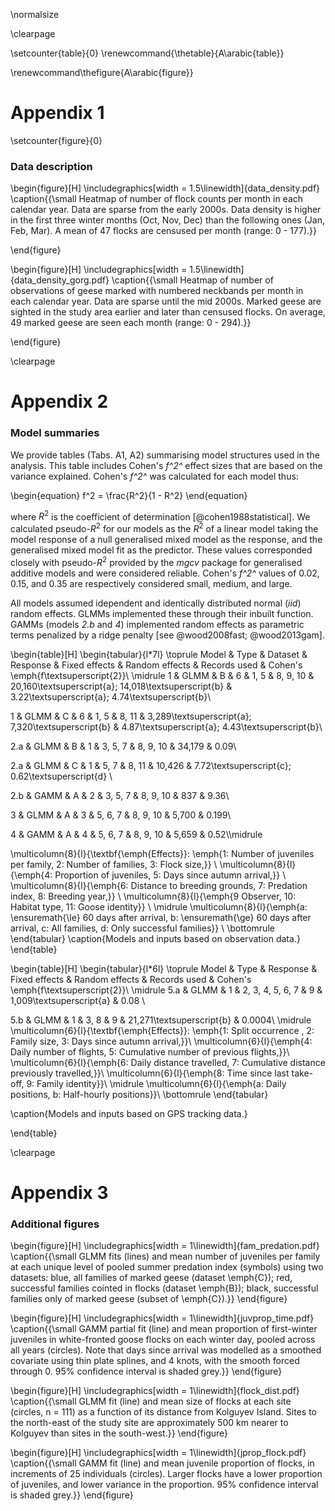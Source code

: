 
\normalsize

\clearpage

\setcounter{table}{0}
\renewcommand{\thetable}{A\arabic{table}}

\renewcommand\thefigure{A\arabic{figure}}

# Appendix 1

\setcounter{figure}{0}

### Data description

\begin{figure}[H]
\includegraphics[width = 1.5\linewidth]{data_density.pdf}
\caption{{\small Heatmap of number of flock counts per month in each calendar year. Data are sparse from the early 2000s. Data density is higher in the first three winter months (Oct, Nov, Dec) than the following ones (Jan, Feb, Mar). A mean of 47 flocks are censused per month (range: 0 - 177).}}

\end{figure}

\begin{figure}[H]
\includegraphics[width = 1.5\linewidth]{data_density_gorg.pdf}
\caption{{\small Heatmap of number of observations of geese marked with numbered neckbands per month in each calendar year. Data are sparse until the mid 2000s. Marked geese are sighted in the study area earlier and later than censused flocks. On average, 49 marked geese are seen each month (range: 0 - 294).}}

\end{figure}

\clearpage

# Appendix 2

### Model summaries

We provide tables (Tabs. A1, A2) summarising model structures used in the analysis. This table includes Cohen's *f^2^* effect sizes that are based on the variance explained. Cohen's *f^2^* was calculated for each model thus:

\begin{equation} f^2 =  \frac{R^2}{1 - R^2} \end{equation}

where $R^2$ is the coefficient of determination [@cohen1988statistical]. We calculated pseudo-$R^2$ for our models as the $R^2$ of a linear model taking the model response of a null generalised mixed model as the response, and the generalised mixed model fit as the predictor. These values corresponded closely with pseudo-$R^2$ provided by the *mgcv* package for generalised additive models and were considered reliable.
Cohen's *f^2^* values of 0.02, 0.15, and 0.35 are respectively considered small, medium, and large.

All models assumed idependent and identically distributed normal (*iid*) random effects. GLMMs implemented these through their inbuilt function. GAMMs (models *2.b* and *4*) implemented random effects as parametric terms penalized by a ridge penalty [see @wood2008fast; @wood2013gam].

\begin{table}[H]
\begin{tabular}{l*7l}
\toprule
Model & Type & Dataset & Response & Fixed effects & Random effects & Records used & Cohen's \emph{f\textsuperscript{2}}\\
\midrule
1 & GLMM & B & 6 & 1, 5 & 8, 9, 10 & 20,160\textsuperscript{a}; 14,018\textsuperscript{b} & 3.22\textsuperscript{a}; 4.74\textsuperscript{b}\\

1 & GLMM & C & 6 & 1, 5 & 8, 11 & 3,289\textsuperscript{a}; 7,320\textsuperscript{b} & 4.87\textsuperscript{a}; 4.43\textsuperscript{b}\\

2.a & GLMM & B & 1 & 3, 5, 7 & 8, 9, 10 & 34,179 & 0.09\\

2.a & GLMM & C & 1 & 5, 7 & 8, 11 & 10,426 & 7.72\textsuperscript{c}; 0.62\textsuperscript{d} \\

2.b & GAMM & A & 2 & 3, 5, 7 & 8, 9, 10 & 837 & 9.36\\

3 & GLMM & A & 3 & 5, 6, 7 & 8, 9, 10 & 5,700 & 0.199\\

4 & GAMM & A & 4 & 5, 6, 7 & 8, 9, 10 & 5,659 & 0.52\\\midrule

\multicolumn{8}{l}{\textbf{\emph{Effects}}: \emph{1: Number of juveniles per family, 2: Number of families, 3: Flock size,}} \\
\multicolumn{8}{l}{\emph{4: Proportion of juveniles, 5: Days since autumn arrival,}} \\
\multicolumn{8}{l}{\emph{6: Distance to breeding grounds, 7: Predation index, 8: Breeding year,}} \\
\multicolumn{8}{l}{\emph{9 Observer, 10: Habitat type, 11: Goose identity}} \\
\midrule
\multicolumn{8}{l}{\emph{a: \ensuremath{\le} 60 days after arrival, b: \ensuremath{\ge} 60 days after arrival, c: All families, d: Only successful families}} \\
\bottomrule
\end{tabular}
\caption{Models and inputs based on observation data.}
\end{table}

\begin{table}[H]
\begin{tabular}{l*6l}
\toprule
Model & Type & Response & Fixed effects & Random effects & Records used & Cohen's \emph{f\textsuperscript{2}}\\
\midrule
5.a & GLMM & 1 & 2, 3, 4, 5, 6, 7 & 9 & 1,009\textsuperscript{a} & 0.08 \\

5.b & GLMM & 1 & 3, 8 & 9 & 21,271\textsuperscript{b} & 0.0004\\
\midrule
\multicolumn{6}{l}{\textbf{\emph{Effects}}: \emph{1: Split occurrence , 2: Family size, 3: Days since autumn arrival,}}\\
\multicolumn{6}{l}{\emph{4: Daily number of flights, 5: Cumulative number of previous flights,}}\\
\multicolumn{6}{l}{\emph{6: Daily distance travelled, 7: Cumulative distance previously travelled,}}\\
\multicolumn{6}{l}{\emph{8: Time since last take-off, 9: Family identity}}\\
\midrule
\multicolumn{6}{l}{\emph{a: Daily positions, b: Half-hourly positions}}\\
\bottomrule
\end{tabular}

\caption{Models and inputs based on GPS tracking data.}

\end{table}

\clearpage

# Appendix 3

### Additional figures

\begin{figure}[H]
\includegraphics[width = 1\linewidth]{fam_predation.pdf}
\caption{{\small GLMM fits (lines) and mean number of juveniles per family at each
unique level of pooled summer predation index (symbols) using two
datasets: blue, all families of marked geese (dataset \emph{C}); red,
successful families cointed in flocks (dataset \emph{B}); black,
successful families only of marked geese (subset of \emph{C}).}}
\end{figure}

\begin{figure}[H]
\includegraphics[width = 1\linewidth]{juvprop_time.pdf}
\caption{{\small GAMM partial fit (line) and mean proportion of first-winter juveniles in
white-fronted goose flocks on each winter day, pooled across all years
(circles). Note that days since arrival was modelled as a smoothed
covariate using thin plate splines, and 4 knots, with the smooth forced
through 0. 95\% confidence interval is shaded grey.}}
\end{figure}

\begin{figure}[H]
\includegraphics[width = 1\linewidth]{flock_dist.pdf}
\caption{{\small GLMM fit (line) and mean size of flocks at each site (circles, n
= 111) as a function of its distance from Kolguyev Island. Sites to the north-east of the study site are approximately 500 km nearer to Kolguyev than sites in the south-west.}}
\end{figure}

\begin{figure}[H]
\includegraphics[width = 1\linewidth]{jprop_flock.pdf}
\caption{{\small GAMM fit (line) and mean juvenile proportion of flocks, in increments of 25 individuals (circles). Larger flocks have a lower proportion of juveniles, and lower variance in the proportion. 95\% confidence interval is shaded grey.}}
\end{figure}
